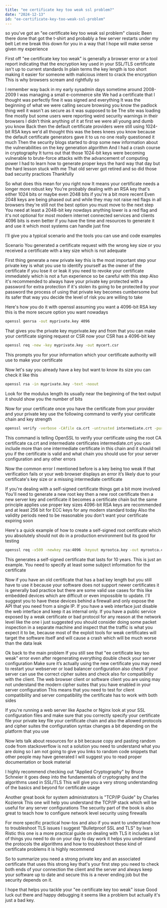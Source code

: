```yaml
---
title: "ee certificate key too weak ssl problem?"
date: "2024-12-13"
id: "ee-certificate-key-too-weak-ssl-problem"
---
```


 so you've got an "ee certificate key too weak ssl problem" classic Been there done that got the t-shirt and probably a few server restarts under my belt Let me break this down for you in a way that I hope will make sense given my experience

First off "ee certificate key too weak" is generally a browser error or a tool report indicating that the encryption key used in your SSL/TLS certificate isn't up to current standards In plain terms the key length is too short making it easier for someone with malicious intent to crack the encryption This is why browsers scream and rightfully so

I remember way back in my early sysadmin days sometime around 2008-2009 I was managing a small e-commerce site We had a certificate that I thought was perfectly fine it was signed and everything It was the beginning of what we were calling secure browsing you know the padlock thing well it wasn't as secure as it was supposed to be The site was loading fine mostly but some users were reporting weird security warnings in their browsers I didn’t think anything of it at first we were all young and dumb you know Back then the default certificate providers were still using 1024-bit RSA keys we'd all thought this was the bees knees you know because the default certificate generators gave it to us no one really questioned it much Then the security blogs started to drop some new information about the vulnerabilities on the key generation algorithm And I had a crash course in cryptography It turns out that those 1024-bit keys were becoming vulnerable to brute-force attacks with the advancement of computing power I had to learn how to generate proper keys the hard way that day but the hard lesson stuck with me That old server got retired and so did those bad security practices Thankfully

So what does this mean for you right now It means your certificate needs a longer more robust key You're probably dealing with an RSA key that's either 1024 bits or maybe even 2048 bits if you're a bit more recent Even 2048 keys are being phased out and while they may not raise red flags in all browsers they're still not the best option you must move to the next step You need at least a 2048-bit key nowdays anything lower is a red flag and it's not optional for most modern internet connected services and clients 4096 bits is even better if you have the time and resources to generate it and use it which most systems can handle just fine

I’ll give you a typical scenario and the tools you can use and code examples

Scenario You generated a certificate request with the wrong key size or you received a certificate with a key size which is not adequate

First thing generate a new private key this is the most important step your private key is what you use to identify yourself as the owner of the certificate if you lose it or leak it you need to revoke your certificate immediately which is not a fun experience so be careful with this step Also it's recommended to always have your private key protected with a password for extra protection if it's stolen its going to be protected by your password the process of using that private key becomes cumbersome but its safer that way you decide the level of risk you are willing to take

Here's how you do it with openssl assuming you want a 4096-bit RSA key this is the more secure option you want nowadays

```bash
openssl genrsa -out myprivate.key 4096
```
That gives you the private key myprivate.key and from that you can make your certificate signing request or CSR now your CSR has a 4096-bit key

```bash
openssl req -new -key myprivate.key -out mycert.csr
```

This prompts you for your information which your certificate authority will use to make your certificate

Now let's say you already have a key but want to know its size you can check it like this

```bash
openssl rsa -in myprivate.key -text -noout
```
Look for the modulus length its usually near the beginning of the text output it should show you the number of bits

Now for your certificate once you have the certificate from your provider and your private key use the following command to verify your certificate chain and key strength

```bash
openssl verify -verbose -CAfile ca.crt -untrusted intermediate.crt -purpose sslserver mycert.crt
```

This command is telling OpenSSL to verify your certificate using the root CA certificate ca.crt and intermediate certificates intermediate.crt you can include more than one intermediate certificate in this chain and it should tell you if the certificate is valid and what chain you should use for your server configuration and any other errors

Now the common error I mentioned before is a key being too weak If that verification fails or your web browser displays an error it’s likely due to your certificate's key size or a missing intermediate certificate

If you're dealing with a self-signed certificate things get a bit more involved You'll need to generate a new root key then a new root certificate then a new server key and certificate it becomes a certificate chain but the same principle applies use proper key sizes 4096-bit RSA keys are recommended and at least 256 bit for ECC keys for any modern standard today Also the validity periods need to be reasonable you don't want your certificate expiring soon

Here's a quick example of how to create a self-signed root certificate which you absolutely should not do in a production environment but its good for testing

```bash
openssl req -x509 -newkey rsa:4096 -keyout myrootca.key -out myrootca.crt -days 3650 -nodes
```
This generates a self-signed certificate that lasts for 10 years. This is just an example. You need to specify at least some subject information for the certificate

Now if you have an old certificate that has a bad key length but you still have to use it because your software does not support newer certificates it is generally bad practice but there are some valid use cases for this like embedded devices which are difficult or even impossible to update. I'll suggest you to have these devices behind a firewall and only expose the API that you need from a single IP. If you have a web interface just disable the web interface and keep it as internal only. If you have a public service exposed by a weak certificate or bad protocol for any reason at the network level like the one i just suggested you should consider doing some packet inspection in a separate machine and inspect that the traffic is what you expect it to be, because most of the exploit tools for weak certificates will target the software itself and will cause a crash which will be much worse than the data leak

Ok back to the main problem If you still see that "ee certificate key too weak" error even after regenerating everything double check your server configuration Make sure it’s actually using the new certificate you may need to restart your webserver or load balancer configuration also check if your server can use the correct cipher suites and check also for compatibility with the client. The web browser client or software client you are using may not understand the modern cipher suites that you have enabled in your server configuration This means that you need to test for client compatibility and server compatibility the certificate has to work with both sides

If you're running a web server like Apache or Nginx look at your SSL configuration files and make sure that you correctly specify your certificate file your private key file your certificate chain and also the allowed protocols and cipher suites the configuration syntax changes a bit depending on the platform that you use

Now lets talk about resources for a bit because copy and pasting random code from stackoverflow is not a solution you need to understand what you are doing so I am not going to give you links to random code snippets that other people may have generated I will suggest you to read proper documentation or book material

I highly recommend checking out "Applied Cryptography" by Bruce Schneier it goes deep into the fundamentals of cryptography and the algorithms used in SSL/TLS This will give you a very strong understanding of the basics and beyond for certificate usage

Another great book for system administrators is "TCP/IP Guide" by Charles Kozierok This one will help you understand the TCP/IP stack which will be useful for any server configurations The security part of the book is also great to teach how to configure network level security using firewalls

For more specific practical how-tos and also if you want to understand how to troubleshoot TLS issues I suggest "Bulletproof SSL and TLS" by Ivan Ristic this one is a more practical guide on dealing with TLS it includes a lot of things you need to do on your day to day work it helps you understand the protocols the algorithms and how to troubleshoot these kind of certificate problems it is highly recommend

So to summarize you need a strong private key and an associated certificate that uses this strong key that's your first step you need to check both ends of your connection the client and the server and always keep your software up to date and secure this is a never ending job but the security depends on it.

I hope that helps you tackle your "ee certificate key too weak" issue Good luck out there and happy debugging it seems like a problem but actually it's just a bad key.
